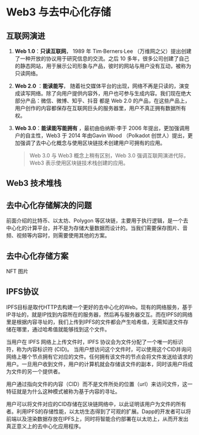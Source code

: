# Web3 与去中心化存储



## 互联网演进

1. **Web 1.0**：**只读互联网**， 1989 年 Tim·Berners·Lee （万维网之父）提出创建了一种开放的协议用于研究信息的交流。之后 10 多年，很多公司创建了自己的静态网站，用于展示公司形象与产品，彼时的网站与用户没有互动，被称为只读网络。

2. **Web 2.0** ：**能读能写**， 随着社交媒体平台的出现，网络不再是只读的，演变成读写网络。除了向用户提供内容外，用户也可参与生成内容。我们现在绝大部分产品：微信、微博、知乎、抖音 都是 Web 2.0 的产品，在这些产品上，用户创作的内容都保存在互联网巨头的服务器里，用户不真正拥有数据所有权。

3. **Web 3.0**：**能读能写能拥有** ，最初由伯纳斯·李于 2006 年提出，更加强调用户的自主性，Web3  于 2014 年由Gavin Wood （Polkadot 创世人）提出，更加强调了去中心化概念与使用区块链技术创建用户可拥有的应用。 

   >  Web 3.0 与 Web3 概念上稍有区别，Web 3.0 强调互联网演进代际，Web3 表示使用区块链技术栈创建的应用。

   

   

## Web3 技术堆栈









## 去中心化存储解决的问题

前面介绍的比特币、以太坊、Polygon 等区块链，主要用于执行逻辑，是一个去中心化的计算平台，并不是为存储大量数据而设计的。当我们需要保存图片、音频、视频等内容时，则需要使用其他的方案。







## 去中心化存储方案





NFT 图片



##  IPFS协议

IPFS目标是取代HTTP去构建一个更好的去中心化的Web。现有的网络服务，基于IP寻址的，就是IP找到内容所在的服务器，然后再与服务器交互。而在IPFS的网络里是根据内容寻址的，我们上传到IPFS的文件都会产生哈希值，无需知道文件存储在哪里，通过哈希值就能够找到这个文件。



当用户在 IPFS 网络上上传文件时，IPFS 协议会为文件分配了一个唯一的标识符，称为内容标识符 (CID)。 当用户想访问这个文件时，可以使用这个CID并询问网络上哪个节点拥有它对应的文件。任何拥有该文件的节点会将文件发送给请求的用户。一旦用户收到文件，用户的计算机就会存储该文件的副本，同时该用户将成为文件的另一个提供者。



用户通过指向文件的内容（CID）而不是文件所处的位置（url）来访问文件，这一特征就是为什么这种模式被称为基于内容的寻址。



用户可以将文件对应的CID存储在区块链网络中，以此证明该用户为文件的所有者。利用IPFS的存储性能，以太坊生态得到了可观的扩展。Dapp的开发者可以将前端以及渲染数据存放在IPFS上，同时将智能合约部署在以太坊上，从而开发出真正意义上的去中心化应用程序。
